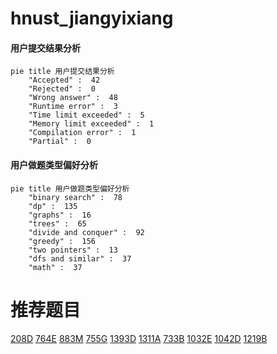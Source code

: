 # hnust_jiangyixiang

<!-- tabs:start -->



#### **用户提交结果分析**

```mermaid
pie title 用户提交结果分析
    "Accepted" :  42
    "Rejected" :  0
    "Wrong answer" :  48
    "Runtime error" :  3
    "Time limit exceeded" :  5
    "Memory limit exceeded" :  1
    "Compilation error" :  1
    "Partial" :  0
```

#### **用户做题类型偏好分析**

```mermaid
pie title 用户做题类型偏好分析
    "binary search" :  78
    "dp" :  135
    "graphs" :  16
    "trees" :  65
    "divide and conquer" :  92
    "greedy" :  156
    "two pointers" :  13
    "dfs and similar" :  37
    "math" :  37
```



<!-- tabs:end -->
# 推荐题目
[208D](https://codeforces.com/contest/208/problem/D)
[764E](https://codeforces.com/contest/764/problem/E)
[883M](https://codeforces.com/contest/883/problem/M)
[755G](https://codeforces.com/contest/755/problem/G)
[1393D](https://codeforces.com/contest/1393/problem/D)
[1311A](https://codeforces.com/contest/1311/problem/A)
[733B](https://codeforces.com/contest/733/problem/B)
[1032E](https://codeforces.com/contest/1032/problem/E)
[1042D](https://codeforces.com/contest/1042/problem/D)
[1219B](https://codeforces.com/contest/1219/problem/B)
